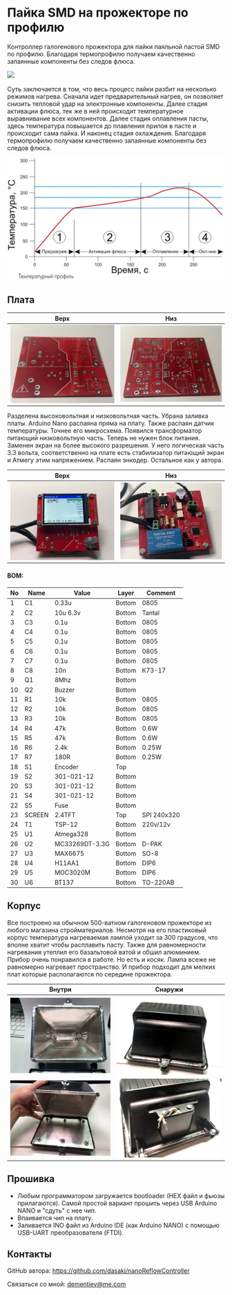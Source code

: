 Пайка SMD на прожекторе по профилю
========================

Контроллер галогенового прожектора для пайки паяльной пастой SMD по профилю. Благодаря термопрофилю получаем качественно запаянные компоненты без следов флюса.

[![](http://img.youtube.com/vi/Qt_3GCxEXzs/0.jpg)](https://youtu.be/Qt_3GCxEXzs)

Суть заключается в том, что весь процесс пайки разбит на несколько режимов нагрева.
Сначала идет предварительный нагрев, он позволяет снизить тепловой удар на электронные компоненты.
Далее стадия активации флюса, тек же в ней происходит температурное выравнивание всех компонентов.
Далее стадия оплавления пасты, здесь температура повышается до плавления припоя в пасте и происходит сама пайка.
И наконец стадия охлаждения.
Благодаря термопрофилю получаем качественно запаянные компоненты без следов флюса.

![](./img/profile.png)

Плата
-------

|   Верх                 | Низ
|------------------------|---------------------------------
| ![](./img/pcb_up.jpg)  | ![](./img/pcb_down.jpg)

Разделена высоковольтная и низковольтная часть. Убрана заливка платы.
Arduino Nano распаяна пряма на плату. Также распаян датчик температуры. Точнее его микросхема.
Появился трансформатор питающий низковольтную часть. Теперь не нужен блок питания.
Заменен экран на более высокого разрешения. У него логическая часть 3.3 вольта, соответственно 
на плате есть стабилизатор питающий экран и Атмегу этим напряжением.
Распаян энкодер.
Остальное как у автора.

|   Верх                    | Низ
|---------------------------|---------------------------------
| ![](./img/device_up.jpg)  | ![](./img/device_down.jpg)

#### BOM:

|No|Name|Value|Layer|Comment
|---|---|---|---|---
|1|C1|0.33u|Bottom|0805
|2|C2|10u 6.3v|Bottom|Tantal
|3|C3|0.1u|Bottom|0805
|4|C4|0.1u|Bottom|0805
|5|C5|0.1u|Bottom|0805
|6|C6|0.1u|Bottom|0805
|7|C7|0.1u|Bottom|0805
|8|C8|10n|Bottom|К73-17
|9|Q1|8Mhz|Bottom|
|10|Q2|Buzzer|Bottom|
|11|R1|10k|Bottom|0805
|12|R2|10k|Bottom|0805
|13|R3|10k|Bottom|0805
|14|R4|47k|Bottom|0.6W
|15|R5|47k|Bottom|0.6W
|16|R6|2.4k|Bottom|0.25W
|17|R7|180R|Bottom|0.25W
|18|S1|Encoder|Top|
|19|S2|301-021-12|Bottom|
|20|S3|301-021-12|Bottom|
|21|S4|301-021-12|Bottom|
|22|S5|Fuse|Bottom|
|23|SCREEN|2.4TFT|Top|SPI 240x320
|24|T1|TSP-12|Bottom|220v/12v
|25|U1|Atmega328|Bottom|
|26|U2|MC33269DT-3.3G|Bottom|D-PAK
|27|U3|MAX6675|Bottom|SO-8
|28|U4|H11AA1|Bottom|DIP6
|29|U5|MOC3020M|Bottom|DIP6
|30|U6|BT137|Bottom|TO-220AB

Корпус
-------

Все построено на обычном 500-ватном галогеновом прожекторе из любого магазина стройматериалов.
Несмотря на его пластиковый корпус температура нагреваемая лампой уходит за 300 градусов, что вполне хватит чтобы расплавить пасту.
Также для равномерности нагревания утеплил его базальтовой ватой и обшил алюминием.
Прибор очень понравился в работе. Но есть и косяк. Лампа всеже не равномерно нагревает пространство.
И прибор подходит для мелких плат которые располагаются по середине прожектора.

|   Внутри               | Снаружи
|------------------------|---------------------------------
| ![](./img/case1.jpg)   | ![](./img/case2.jpg)
| ![](./img/case3.jpg)   | ![](./img/case4.jpg)

Прошивка
-------

* Любым программатором загружается bootloader (HEX файл и фьюзы прилагаются). Самой простой вариант прошить через USB Arduino NANO и "сдуть" с нее чип.
* Впаивается чип на плату.
* Заливается INO файл из Arduino IDE (как Arduino NANO) с помощью USB-UART преобразователя (FTDI).

Контакты
-------

GitHub автора: https://github.com/dasaki/nanoReflowController

Связаться со мной: dementiev@me.com